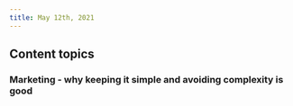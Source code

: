 ```yaml
---
title: May 12th, 2021
---
```


## Content topics
### Marketing - why keeping it simple and avoiding complexity is good
###
